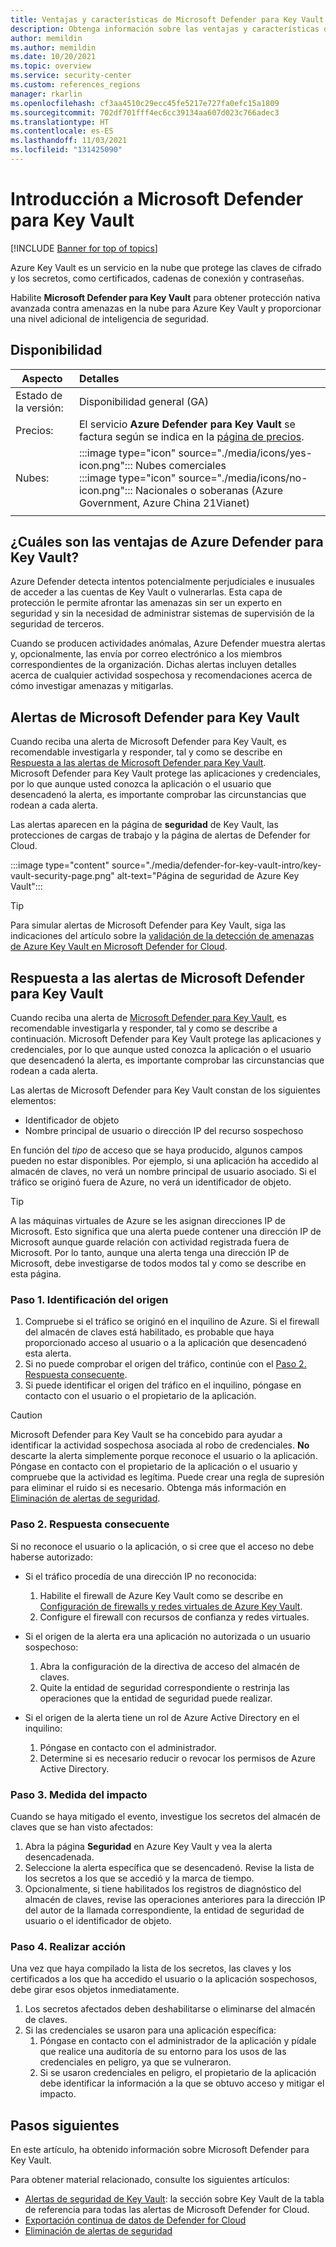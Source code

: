 ```yaml
---
title: Ventajas y características de Microsoft Defender para Key Vault
description: Obtenga información sobre las ventajas y características de Azure Defender para Key Vault.
author: memildin
ms.author: memildin
ms.date: 10/20/2021
ms.topic: overview
ms.service: security-center
ms.custom: references_regions
manager: rkarlin
ms.openlocfilehash: cf3aa4510c29ecc45fe5217e727fa0efc15a1809
ms.sourcegitcommit: 702df701fff4ec6cc39134aa607d023c766adec3
ms.translationtype: HT
ms.contentlocale: es-ES
ms.lasthandoff: 11/03/2021
ms.locfileid: "131425090"
---
```

# <a name="introduction-to-microsoft-defender-for-key-vault"></a>Introducción a Microsoft Defender para Key Vault

[!INCLUDE [Banner for top of topics](./includes/banner.md)]

Azure Key Vault es un servicio en la nube que protege las claves de cifrado y los secretos, como certificados, cadenas de conexión y contraseñas. 

Habilite **Microsoft Defender para Key Vault** para obtener protección nativa avanzada contra amenazas en la nube para Azure Key Vault y proporcionar una nivel adicional de inteligencia de seguridad. 

## <a name="availability"></a>Disponibilidad

|Aspecto|Detalles|
|----|:----|
|Estado de la versión:|Disponibilidad general (GA)|
|Precios:|El servicio **Azure Defender para Key Vault** se factura según se indica en la [página de precios](https://azure.microsoft.com/pricing/details/security-center/).|
|Nubes:|:::image type="icon" source="./media/icons/yes-icon.png"::: Nubes comerciales<br>:::image type="icon" source="./media/icons/no-icon.png"::: Nacionales o soberanas (Azure Government, Azure China 21Vianet)|
|||

## <a name="what-are-the-benefits-of-microsoft-defender-for-key-vault"></a>¿Cuáles son las ventajas de Azure Defender para Key Vault?

Azure Defender detecta intentos potencialmente perjudiciales e inusuales de acceder a las cuentas de Key Vault o vulnerarlas. Esta capa de protección le permite afrontar las amenazas sin ser un experto en seguridad y sin la necesidad de administrar sistemas de supervisión de la seguridad de terceros.  

Cuando se producen actividades anómalas, Azure Defender muestra alertas y, opcionalmente, las envía por correo electrónico a los miembros correspondientes de la organización. Dichas alertas incluyen detalles acerca de cualquier actividad sospechosa y recomendaciones acerca de cómo investigar amenazas y mitigarlas. 

## <a name="microsoft-defender-for-key-vault-alerts"></a>Alertas de Microsoft Defender para Key Vault
Cuando reciba una alerta de Microsoft Defender para Key Vault, es recomendable investigarla y responder, tal y como se describe en [Respuesta a las alertas de Microsoft Defender para Key Vault](defender-for-key-vault-usage.md). Microsoft Defender para Key Vault protege las aplicaciones y credenciales, por lo que aunque usted conozca la aplicación o el usuario que desencadenó la alerta, es importante comprobar las circunstancias que rodean a cada alerta.

Las alertas aparecen en la página de **seguridad** de Key Vault, las protecciones de cargas de trabajo y la página de alertas de Defender for Cloud.

:::image type="content" source="./media/defender-for-key-vault-intro/key-vault-security-page.png" alt-text="Página de seguridad de Azure Key Vault":::


> [!TIP]
> Para simular alertas de Microsoft Defender para Key Vault, siga las indicaciones del artículo sobre la [validación de la detección de amenazas de Azure Key Vault en Microsoft Defender for Cloud](https://techcommunity.microsoft.com/t5/azure-security-center/validating-azure-key-vault-threat-detection-in-azure-security/ba-p/1220336).


## <a name="respond-to-microsoft-defender-for-key-vault-alerts"></a>Respuesta a las alertas de Microsoft Defender para Key Vault
Cuando reciba una alerta de [Microsoft Defender para Key Vault](defender-for-key-vault-introduction.md), es recomendable investigarla y responder, tal y como se describe a continuación. Microsoft Defender para Key Vault protege las aplicaciones y credenciales, por lo que aunque usted conozca la aplicación o el usuario que desencadenó la alerta, es importante comprobar las circunstancias que rodean a cada alerta.  

Las alertas de Microsoft Defender para Key Vault constan de los siguientes elementos:

- Identificador de objeto
- Nombre principal de usuario o dirección IP del recurso sospechoso 

En función del *tipo* de acceso que se haya producido, algunos campos pueden no estar disponibles. Por ejemplo, si una aplicación ha accedido al almacén de claves, no verá un nombre principal de usuario asociado. Si el tráfico se originó fuera de Azure, no verá un identificador de objeto.

> [!TIP]
> A las máquinas virtuales de Azure se les asignan direcciones IP de Microsoft. Esto significa que una alerta puede contener una dirección IP de Microsoft aunque guarde relación con actividad registrada fuera de Microsoft. Por lo tanto, aunque una alerta tenga una dirección IP de Microsoft, debe investigarse de todos modos tal y como se describe en esta página.

### <a name="step-1-identify-the-source"></a>Paso 1. Identificación del origen

1. Compruebe si el tráfico se originó en el inquilino de Azure. Si el firewall del almacén de claves está habilitado, es probable que haya proporcionado acceso al usuario o a la aplicación que desencadenó esta alerta.
1. Si no puede comprobar el origen del tráfico, continúe con el [Paso 2. Respuesta consecuente](#step-2-respond-accordingly).
1. Si puede identificar el origen del tráfico en el inquilino, póngase en contacto con el usuario o el propietario de la aplicación. 

> [!CAUTION]
> Microsoft Defender para Key Vault se ha concebido para ayudar a identificar la actividad sospechosa asociada al robo de credenciales. **No** descarte la alerta simplemente porque reconoce el usuario o la aplicación. Póngase en contacto con el propietario de la aplicación o el usuario y compruebe que la actividad es legítima. Puede crear una regla de supresión para eliminar el ruido si es necesario. Obtenga más información en [Eliminación de alertas de seguridad](alerts-suppression-rules.md).


### <a name="step-2-respond-accordingly"></a>Paso 2. Respuesta consecuente 
Si no reconoce el usuario o la aplicación, o si cree que el acceso no debe haberse autorizado:

- Si el tráfico procedía de una dirección IP no reconocida:
    1. Habilite el firewall de Azure Key Vault como se describe en [Configuración de firewalls y redes virtuales de Azure Key Vault](../key-vault/general/network-security.md).
    1. Configure el firewall con recursos de confianza y redes virtuales.

- Si el origen de la alerta era una aplicación no autorizada o un usuario sospechoso:
    1. Abra la configuración de la directiva de acceso del almacén de claves.
    1. Quite la entidad de seguridad correspondiente o restrinja las operaciones que la entidad de seguridad puede realizar.  

- Si el origen de la alerta tiene un rol de Azure Active Directory en el inquilino:
    1. Póngase en contacto con el administrador.
    1. Determine si es necesario reducir o revocar los permisos de Azure Active Directory.

### <a name="step-3-measure-the-impact"></a>Paso 3. Medida del impacto
Cuando se haya mitigado el evento, investigue los secretos del almacén de claves que se han visto afectados:
1. Abra la página **Seguridad** en Azure Key Vault y vea la alerta desencadenada.
1. Seleccione la alerta específica que se desencadenó.
    Revise la lista de los secretos a los que se accedió y la marca de tiempo.
1. Opcionalmente, si tiene habilitados los registros de diagnóstico del almacén de claves, revise las operaciones anteriores para la dirección IP del autor de la llamada correspondiente, la entidad de seguridad de usuario o el identificador de objeto.  

### <a name="step-4-take-action"></a>Paso 4. Realizar acción 
Una vez que haya compilado la lista de los secretos, las claves y los certificados a los que ha accedido el usuario o la aplicación sospechosos, debe girar esos objetos inmediatamente.

1. Los secretos afectados deben deshabilitarse o eliminarse del almacén de claves.
1. Si las credenciales se usaron para una aplicación específica:
    1. Póngase en contacto con el administrador de la aplicación y pídale que realice una auditoría de su entorno para los usos de las credenciales en peligro, ya que se vulneraron.
    1. Si se usaron credenciales en peligro, el propietario de la aplicación debe identificar la información a la que se obtuvo acceso y mitigar el impacto.





## <a name="next-steps"></a>Pasos siguientes

En este artículo, ha obtenido información sobre Microsoft Defender para Key Vault.

Para obtener material relacionado, consulte los siguientes artículos: 

- [Alertas de seguridad de Key Vault](alerts-reference.md#alerts-azurekv): la sección sobre Key Vault de la tabla de referencia para todas las alertas de Microsoft Defender for Cloud.
- [Exportación continua de datos de Defender for Cloud](continuous-export.md)
- [Eliminación de alertas de seguridad](alerts-suppression-rules.md)